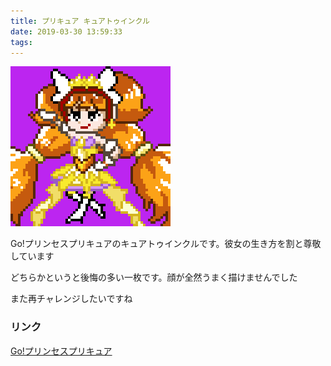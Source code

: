 ```yaml
---
title: プリキュア キュアトゥインクル
date: 2019-03-30 13:59:33
tags:
---
```


![img](/images/precure_curetowincle.png)

Go!プリンセスプリキュアのキュアトゥインクルです。彼女の生き方を割と尊敬しています

どちらかというと後悔の多い一枚です。顔が全然うまく描けませんでした

また再チャレンジしたいですね

### リンク
[Go!プリンセスプリキュア](http://www.toei-anim.co.jp/tv/princess_precure/)
